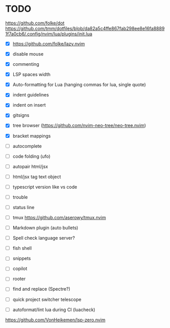 # TODO

https://github.com/folke/dot
https://github.com/tmm/dotfiles/blob/da82a5c4ffe867fab298ee8e16fa88891f7a0cb6/.config/nvim/lua/plugins/init.lua

- [x] https://github.com/folke/lazy.nvim
- [x] disable mouse
- [x] commenting
- [x] LSP spaces width
- [x] Auto-formatting for Lua (hanging commas for lua, single quote)
- [x] indent guidelines
- [x] indent on insert
- [x] gitsigns
- [x] tree browser (https://github.com/nvim-neo-tree/neo-tree.nvim)
- [x] bracket mappings
- [ ] autocomplete
- [ ] code folding (ufo)
- [ ] autopair html/jsx
- [ ] html/jsx tag text object
- [ ] typescript version like vs code
- [ ] trouble
- [ ] status line
- [ ] tmux https://github.com/aserowy/tmux.nvim

- [ ] Markdown plugin (auto bullets)
- [ ] Spell check language server?
- [ ] fish shell
- [ ] snippets
- [ ] copilot
- [ ] rooter
- [ ] find and replace (Spectre?)
- [ ] quick project switcher telescope
- [ ] autoformat/lint lua during CI (luacheck)

https://github.com/VonHeikemen/lsp-zero.nvim
